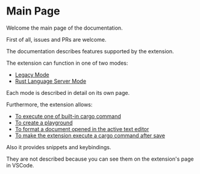 # Main Page

Welcome the main page of the documentation.

First of all, issues and PRs are welcome.

The documentation describes features supported by the extension.

The extension can function in one of two modes:

* [Legacy Mode](legacy_mode/main.md)
* [Rust Language Server Mode](rls_mode.md)

Each mode is described in detail on its own page.

Furthermore, the extension allows:

* [To execute one of built-in cargo command](cargo_command_execution.md)
* [To create a playground](playground_creation.md)
* [To format a document opened in the active text editor](format.md)
* [To make the extension execute a cargo command after save](action_on_save.md)

Also it provides snippets and keybindings.

They are not described because you can see them on the extension's page in VSCode.
